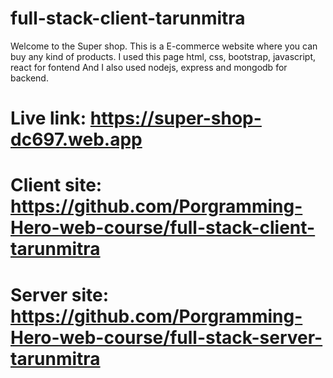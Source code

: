 # full-stack-client-tarunmitra
Welcome to the Super shop.
This is a E-commerce website where you can buy any kind of products.
I used this page html, css, bootstrap, javascript, react for fontend And I also used nodejs, express and mongodb for backend.

# Live link:  https://super-shop-dc697.web.app
# Client site: https://github.com/Porgramming-Hero-web-course/full-stack-client-tarunmitra
# Server site: https://github.com/Porgramming-Hero-web-course/full-stack-server-tarunmitra
